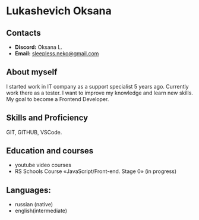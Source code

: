 # Lukashevich Oksana
## Contacts
* **Discord:** Oksana L.
* **Email:** sleepless.neko@gmail.com
## About myself
 I started work in IT company as a support specialist 5 years ago. Currently work there as a tester. I want to improve my knowledge and learn new skills. My goal to become a Frontend Developer.
## Skills and Proficiency
 GIT, GITHUB, VSCode.
## Education and courses
 * youtube video courses
 * RS Schools Course «JavaScript/Front-end. Stage 0» (in progress)
## Languages:
 * russian (native)
 * english(intermediate)

